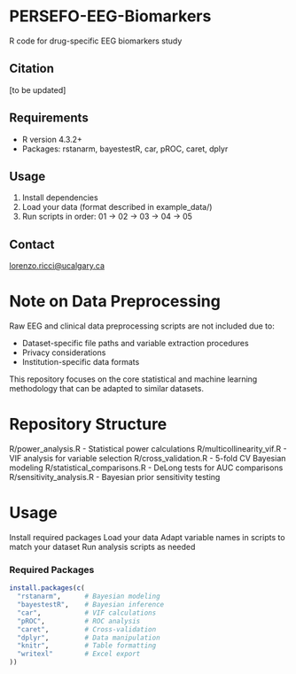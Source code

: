 # PERSEFO-EEG-Biomarkers
R code for drug-specific EEG biomarkers study

## Citation
[to be updated]

## Requirements
- R version 4.3.2+
- Packages: rstanarm, bayestestR, car, pROC, caret, dplyr

## Usage
1. Install dependencies
2. Load your data (format described in example_data/)
3. Run scripts in order: 01 → 02 → 03 → 04 → 05

## Contact
lorenzo.ricci@ucalgary.ca

# Note on Data Preprocessing
Raw EEG and clinical data preprocessing scripts are not included due to:
- Dataset-specific file paths and variable extraction procedures
- Privacy considerations
- Institution-specific data formats



This repository focuses on the core statistical and machine learning 
methodology that can be adapted to similar datasets.

# Repository Structure

R/power_analysis.R - Statistical power calculations
R/multicollinearity_vif.R - VIF analysis for variable selection
R/cross_validation.R - 5-fold CV Bayesian modeling
R/statistical_comparisons.R - DeLong tests for AUC comparisons
R/sensitivity_analysis.R - Bayesian prior sensitivity testing


# Usage

Install required packages
Load your data 
Adapt variable names in scripts to match your dataset
Run analysis scripts as needed


### Required Packages
```r
install.packages(c(
  "rstanarm",      # Bayesian modeling
  "bayestestR",    # Bayesian inference
  "car",           # VIF calculations
  "pROC",          # ROC analysis
  "caret",         # Cross-validation
  "dplyr",         # Data manipulation
  "knitr",         # Table formatting
  "writexl"        # Excel export
))


